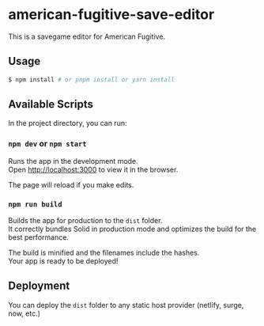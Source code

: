american-fugitive-save-editor
=============================

This is a savegame editor for American Fugitive.


## Usage

```bash
$ npm install # or pnpm install or yarn install
```


## Available Scripts

In the project directory, you can run:


### `npm dev` or `npm start`

Runs the app in the development mode.<br>
Open [http://localhost:3000](http://localhost:3000) to view it in the browser.

The page will reload if you make edits.<br>


### `npm run build`

Builds the app for production to the `dist` folder.<br>
It correctly bundles Solid in production mode and optimizes the build for the best performance.

The build is minified and the filenames include the hashes.<br>
Your app is ready to be deployed!


## Deployment

You can deploy the `dist` folder to any static host provider (netlify, surge, now, etc.)
